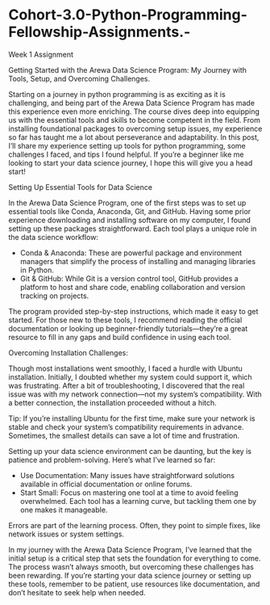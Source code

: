 # Cohort-3.0-Python-Programming-Fellowship-Assignments.-
Week 1 Assignment 

Getting Started with the Arewa Data Science Program: My Journey with Tools, Setup, and Overcoming Challenges.

Starting on a journey in python programming is as exciting as it is challenging, and being part of the Arewa Data Science Program has made this experience even more enriching. The course dives deep into equipping us with the essential tools and skills to become competent in the field. From installing foundational packages to overcoming setup issues, my experience so far has taught me a lot about perseverance and adaptability. In this post, I’ll share my experience setting up tools for python programming, some challenges I faced, and tips I found helpful. If you’re a beginner like me looking to start your data science journey, I hope this will give you a head start!

Setting Up Essential Tools for Data Science

In the Arewa Data Science Program, one of the first steps was to set up essential tools like Conda, Anaconda, Git, and GitHub. Having some prior experience downloading and installing software on my computer, I found setting up these packages straightforward. Each tool plays a unique role in the data science workflow:

- Conda & Anaconda: These are powerful package and environment managers that simplify the process of installing and managing libraries in Python.
- Git & GitHub: While Git is a version control tool, GitHub provides a platform to host and share code, enabling collaboration and version tracking on projects.

The program provided step-by-step instructions, which made it easy to get started. For those new to these tools, I recommend reading the official documentation or looking up beginner-friendly tutorials—they’re a great resource to fill in any gaps and build confidence in using each tool.

Overcoming Installation Challenges:

Though most installations went smoothly, I faced a hurdle with Ubuntu installation. Initially, I doubted whether my system could support it, which was frustrating. After a bit of troubleshooting, I discovered that the real issue was with my network connection—not my system’s compatibility. With a better connection, the installation proceeded without a hitch.

Tip: If you’re installing Ubuntu for the first time, make sure your network is stable and check your system’s compatibility requirements in advance. Sometimes, the smallest details can save a lot of time and frustration.

Setting up your data science environment can be daunting, but the key is patience and problem-solving. Here’s what I’ve learned so far:

- Use Documentation: Many issues have straightforward solutions available in official documentation or online forums.
- Start Small: Focus on mastering one tool at a time to avoid feeling overwhelmed. Each tool has a learning curve, but tackling them one by one makes it manageable.

Errors are part of the learning process. Often, they point to simple fixes, like network issues or system settings.

In my journey with the Arewa Data Science Program, I’ve learned that the initial setup is a critical step that sets the foundation for everything to come. The process wasn’t always smooth, but overcoming these challenges has been rewarding. If you’re starting your data science journey or setting up these tools, remember to be patient, use resources like documentation, and don’t hesitate to seek help when needed.
